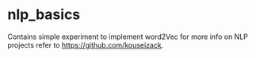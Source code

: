 # nlp_basics
  Contains simple experiment to implement word2Vec for more info on NLP projects refer to https://github.com/kouseizack.
